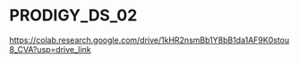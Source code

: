 # PRODIGY_DS_02

https://colab.research.google.com/drive/1kHR2nsmBb1Y8bB1da1AF9K0stou8_CVA?usp=drive_link
